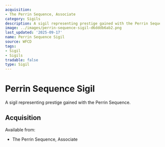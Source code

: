 ```yaml
---
acquisition:
- The Perrin Sequence, Associate
category: Sigils
description: A sigil representing prestige gained with the Perrin Sequence.
image: ../images/perrin-sequence-sigil-d6dddb6ab2.png
last_updated: '2025-09-17'
name: Perrin Sequence Sigil
source: WFCD
tags:
- Sigil
- Sigils
tradable: false
type: Sigil
---
```


# Perrin Sequence Sigil

A sigil representing prestige gained with the Perrin Sequence.

## Acquisition

Available from:
- The Perrin Sequence, Associate

